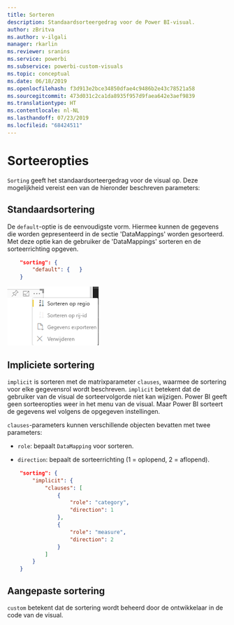 ```yaml
---
title: Sorteren
description: Standaardsorteergedrag voor de Power BI-visual.
author: zBritva
ms.author: v-ilgali
manager: rkarlin
ms.reviewer: sranins
ms.service: powerbi
ms.subservice: powerbi-custom-visuals
ms.topic: conceptual
ms.date: 06/18/2019
ms.openlocfilehash: f3d913e2bce34850dfae4c9486b2e43c78521a58
ms.sourcegitcommit: 473d031c2ca1da8935f957d9faea642e3aef9839
ms.translationtype: HT
ms.contentlocale: nl-NL
ms.lasthandoff: 07/23/2019
ms.locfileid: "68424511"
---
```

# <a name="sorting-options"></a>Sorteeropties

`Sorting` geeft het standaardsorteergedrag voor de visual op.
Deze mogelijkheid vereist een van de hieronder beschreven parameters:

## <a name="default-sorting"></a>Standaardsortering

De `default`-optie is de eenvoudigste vorm. Hiermee kunnen de gegevens die worden gepresenteerd in de sectie 'DataMappings' worden gesorteerd.
Met deze optie kan de gebruiker de 'DataMappings' sorteren en de sorteerrichting opgeven.

```json
    "sorting": {
        "default": {   }
    }
```

![Sorteeropties in contextmenu](./media/sorting.png)

## <a name="implicit-sorting"></a>Impliciete sortering

`implicit` is sorteren met de matrixparameter `clauses`, waarmee de sortering voor elke gegevensrol wordt beschreven.
`implicit` betekent dat de gebruiker van de visual de sorteervolgorde niet kan wijzigen.
Power BI geeft geen sorteeropties weer in het menu van de visual. Maar Power BI sorteert de gegevens wel volgens de opgegeven instellingen.

`clauses`-parameters kunnen verschillende objecten bevatten met twee parameters:

- `role`: bepaalt `DataMapping` voor sorteren.

- `direction`: bepaalt de sorteerrichting (1 = oplopend, 2 = aflopend).

```json
    "sorting": {
        "implicit": {
            "clauses": [
                {
                    "role": "category",
                    "direction": 1
                },
                {
                    "role": "measure",
                    "direction": 2
                }
            ]
        }
    }
```

## <a name="custom-sorting"></a>Aangepaste sortering

`custom` betekent dat de sortering wordt beheerd door de ontwikkelaar in de code van de visual.
